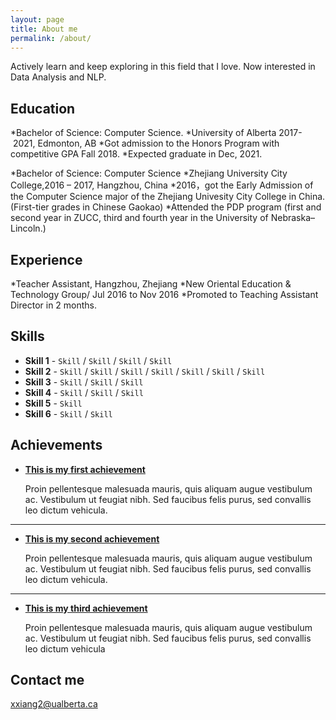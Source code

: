 ```yaml
---
layout: page
title: About me
permalink: /about/
---
```

Actively learn and keep exploring in this field that I love. Now interested in Data Analysis and NLP.

## Education
*Bachelor of Science: Computer Science.
*University of Alberta 2017- 2021, Edmonton, AB
*Got admission to the Honors Program with competitive GPA Fall 2018.
*Expected graduate in Dec, 2021.

*Bachelor of Science: Computer Science
*Zhejiang University City College,2016 – 2017, Hangzhou, China
*2016，got the Early Admission of the Computer Science major of the Zhejiang Univesity City College in China. (First-tier grades in Chinese Gaokao) 
*Attended the PDP program (first and second year in ZUCC, third and fourth year in the University of Nebraska–Lincoln.)


## Experience
*Teacher Assistant, Hangzhou, Zhejiang
*New Oriental Education & Technology Group/ Jul 2016 to Nov 2016
*Promoted to Teaching Assistant Director in 2 months.



## Skills

* **Skill 1** - `Skill` / `Skill` / `Skill` / `Skill`
* **Skill 2** - `Skill` / `Skill` / `Skill` / `Skill` / `Skill` / `Skill` / `Skill`
* **Skill 3** - `Skill` / `Skill` / `Skill`
* **Skill 4** - `Skill` / `Skill` / `Skill` 
* **Skill 5** - `Skill`
* **Skill 6** - `Skill` / `Skill` 
    
    
## Achievements


* [**This is my first achievement**](#) 
   
   Proin pellentesque malesuada mauris, quis aliquam augue vestibulum ac. Vestibulum ut feugiat nibh. Sed faucibus felis purus, sed convallis leo dictum vehicula.

***

* [**This is my second achievement**](#) 

    Proin pellentesque malesuada mauris, quis aliquam augue vestibulum ac. Vestibulum ut feugiat nibh. Sed faucibus felis purus, sed convallis leo dictum vehicula.

***

* [**This is my third achievement**](#) 

   Proin pellentesque malesuada mauris, quis aliquam augue vestibulum ac. Vestibulum ut feugiat nibh. Sed faucibus felis purus, sed convallis leo dictum vehicula


## Contact me
xxiang2@ualberta.ca

